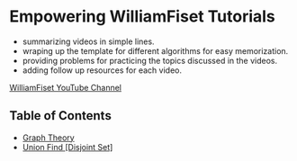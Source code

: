 # Empowering WilliamFiset Tutorials

- summarizing videos in simple lines.
- wraping up the template for different algorithms for easy
memorization.
- providing problems for practicing the topics discussed in the videos.
- adding follow up resources for each video.

[WilliamFiset YouTube Channel](https://www.youtube.com/@WilliamFiset-videos)

## Table of Contents

- [Graph Theory](graphtheory/README.md)
- [Union Find [Disjoint Set]](unionfind/README.md)
